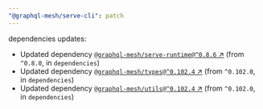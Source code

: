 ```yaml
---
"@graphql-mesh/serve-cli": patch
---
```

dependencies updates:
  - Updated dependency [`@graphql-mesh/serve-runtime@^0.8.6` ↗︎](https://www.npmjs.com/package/@graphql-mesh/serve-runtime/v/0.8.6) (from `^0.8.0`, in `dependencies`)
  - Updated dependency [`@graphql-mesh/types@^0.102.4` ↗︎](https://www.npmjs.com/package/@graphql-mesh/types/v/0.102.4) (from `^0.102.0`, in `dependencies`)
  - Updated dependency [`@graphql-mesh/utils@^0.102.4` ↗︎](https://www.npmjs.com/package/@graphql-mesh/utils/v/0.102.4) (from `^0.102.0`, in `dependencies`)
